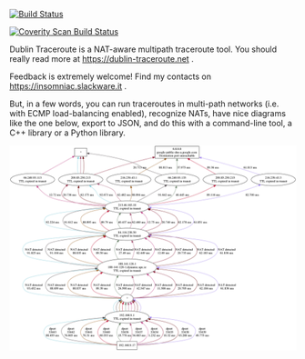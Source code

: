 [![Build Status](https://travis-ci.org/insomniacslk/dublin-traceroute.svg?branch=master)](https://travis-ci.org/insomniacslk/dublin-traceroute)

[![Coverity Scan Build Status](https://scan.coverity.com/projects/7935/badge.svg)](https://scan.coverity.com/projects/insomniacslk-dublin-traceroute)

Dublin Traceroute is a NAT-aware multipath traceroute tool. You should really
read more at https://dublin-traceroute.net .

Feedback is extremely welcome! Find my contacts on https://insomniac.slackware.it .

But, in a few words, you can run traceroutes in multi-path networks (i.e. with ECMP load-balancing enabled), recognize NATs, have nice diagrams like the one below, export to JSON, and do this with a command-line tool, a C++ library or a Python library.

![dublin-traceroute example](documentation/readme/traceroute_8.8.8.8.png)
